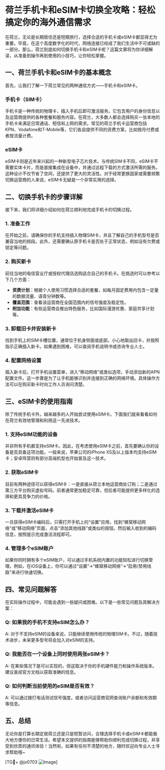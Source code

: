 # 荷兰手机卡和eSIM卡切换全攻略：轻松搞定你的海外通信需求

在荷兰，无论是长期居住还是短期旅行，选择合适的手机卡或eSIM卡都显得尤为重要。毕竟，在这个高度数字化的时代，网络连接已经成了我们生活中不可或缺的一部分。那么，荷兰到底如何切换手机卡和eSIM卡呢？这篇文章将为你详细解读，从准备到操作再到使用的小技巧，让你轻松掌握。

## 一、荷兰手机卡和eSIM卡的基本概念

首先，让我们了解一下荷兰常见的两种通信方式——手机卡和eSIM卡。

### 手机卡（SIM卡）

手机卡是一种传统的物理卡，插入手机后即可激活服务。它包含用户的身份信息以及运营商提供的各种套餐和服务内容。在荷兰，大多数人都会选择购买一张本地的手机卡来满足日常通话、短信和上网的需求。常见的荷兰手机卡运营商包括KPN、Vodafone和T-Mobile等，它们各自提供不同的资费方案，比如按月付费或者按流量计费。

### eSIM卡

eSIM卡则是近年来兴起的一种新型电子芯片技术。与传统SIM卡不同，eSIM卡不需要实体卡片，而是直接集成在设备中，并通过远程下载的方式激活所需的服务。这种设计不仅节省了空间，还提供了更大的灵活性。对于经常更换国家或需要频繁切换运营商的人来说，eSIM卡无疑是一个非常实用的选择。

## 二、切换手机卡的步骤详解

接下来，我们将详细介绍如何在荷兰顺利地完成手机卡的切换过程。

### 1. 准备工作

在开始之前，请确保你的手机支持插入物理SIM卡，并且了解自己的手机型号是否兼容当地的频段。此外，还需要确认原手机卡是否处于正常状态，例如没有欠费或锁定等问题。

### 2. 购买新卡

前往当地的电信营业厅或授权代理店选购适合自己的手机卡。在挑选时可以参考以下几个方面：
- **资费计划**：根据个人使用习惯选择合适的套餐，如每月固定费用内包含一定量的数据流量、语音分钟数等。
- **覆盖范围**：查看该运营商在全国范围内的信号强度及稳定性。
- **附加功能**：有些运营商会推出特色服务，比如国际漫游优惠、家庭共享计划等。

### 3. 卸载旧卡并安装新卡

找到手机上的SIM卡槽位置，通常位于机身侧面或底部。小心地取出旧卡，并按照指示正确插入新卡。如果遇到困难，可以查阅手机说明书或咨询专业人士。

### 4. 配置网络设置

插入新卡后，打开手机设置菜单，进入“移动网络”或类似选项，手动添加新的APN配置文件。这一步骤是为了让手机能够识别并连接到正确的网络环境。具体操作方法可以在购买新卡时向工作人员询问清楚。

## 三、eSIM卡的使用指南

除了传统手机卡外，越来越多的人开始尝试使用eSIM卡。下面我们就来看看如何在荷兰有效地管理和利用这一先进技术。

### 1. 支持eSIM功能的设备

并非所有手机都支持eSIM卡。因此，在考虑使用eSIM卡之前，首先要确认你的设备是否具备这项功能。一般来说，苹果公司的iPhone XS及以上版本均支持eSIM卡；安卓阵营则有部分高端机型也开始普及这一技术。

### 2. 获取eSIM卡

目前有两种途径可以获得eSIM卡：一是直接从荷兰本地运营商处订购；二是通过第三方平台购买虚拟号码。前者通常更加稳定可靠，但后者可能提供更多样化的选择和更具竞争力的价格。

### 3. 下载并激活eSIM卡

一旦获得eSIM卡编码后，只需打开手机上的“设置”应用，找到“蜂窝移动网络”或“移动网络”页面，点击“添加其他线路”或类似的按钮。然后输入收到的编码信息，按照提示完成激活流程即可。

### 4. 管理多个eSIM账户

如果你同时拥有多个eSIM账户，可以通过手机系统内置的功能轻松进行切换管理。例如，在iOS设备上，你可以通过“设置”->“蜂窝移动网络”->“启用/禁用线路”来进行快速切换。

## 四、常见问题解答

在实际操作过程中，可能会遇到一些疑问或困难。以下是一些常见问题及其解决方案：

### Q: 如果我的手机不支持eSIM怎么办？

A: 对于不支持eSIM的设备来说，只能继续使用传统的物理SIM卡。不过，随着技术进步，未来更多型号将会加入对eSIM的支持。

### Q: 我能否在一个设备上同时使用两张eSIM卡？

A: 在某些情况下是可以实现的，但这取决于你的手机硬件能力和操作系统版本。建议查阅官方文档以获取准确的信息。

### Q: 如何判断当前使用的eSIM是否有效？

A: 可以通过拨打电话测试信号强度，或者访问运营商官网查询账户余额和有效期等信息。

## 五、总结

无论你是打算长期定居荷兰还是只是短暂访问，合理选择手机卡或eSIM卡都能极大地方便你的日常生活。希望本文提供的指南能够帮助你顺利完成切换过程，并享受到优质的通讯体验！当然啦，如果有任何不清楚的地方，随时欢迎向专业人士寻求帮助哦~

[TG💪+ @jx0703 ![Image](https://github.com/user-attachments/assets/dbca1d08-cadb-493c-b0ec-ad6f7a83f270)]